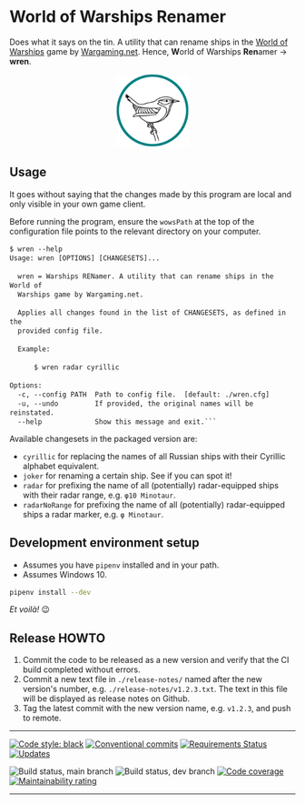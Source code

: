 # World of Warships Renamer

Does what it says on the tin. A utility that can rename ships in the [World of Warships] game by
[Wargaming.net]. Hence, **W**orld of Warships **Ren**amer &rarr; **wren**.

<p align="center">
  <img src="img/wren-logo.png" width="128px"/>
</p>

## Usage

It goes without saying that the changes made by this program are local and only visible in your
own game client.

Before running the program, ensure the `wowsPath` at the top of the configuration file points to
the relevant directory on your computer.

```text
$ wren --help
Usage: wren [OPTIONS] [CHANGESETS]...

  wren = Warships RENamer. A utility that can rename ships in the World of
  Warships game by Wargaming.net.

  Applies all changes found in the list of CHANGESETS, as defined in the
  provided config file.

  Example:

      $ wren radar cyrillic

Options:
  -c, --config PATH  Path to config file.  [default: ./wren.cfg]
  -u, --undo         If provided, the original names will be reinstated.
  --help             Show this message and exit.```
```

Available changesets in the packaged version are:

* `cyrillic` for replacing the names of all Russian ships with their Cyrillic alphabet equivalent.
* `joker` for renaming a certain ship. See if you can spot it!
* `radar` for prefixing the name of all (potentially) radar-equipped ships with their radar range,
  e.g. `φ10 Minotaur`.
* `radarNoRange` for prefixing the name of all (potentially) radar-equipped ships a radar marker,
  e.g. `φ Minotaur`.

## Development environment setup

* Assumes you have `pipenv` installed and in your path.
* Assumes Windows 10.

```bash
pipenv install --dev
```

*Et voilà!* 😉

## Release HOWTO

1. Commit the code to be released as a new version and verify that the CI build
   completed without errors.
1. Commit a new text file in `./release-notes/` named after the new version's number,
   e.g. `./release-notes/v1.2.3.txt`. The text in this file will be displayed as
   release notes on Github.
1. Tag the latest commit with the new version name, e.g. `v1.2.3`, and push to remote.

---

[![Code style: black][black-badge-img]][black-badge-href]
[![Conventional commits][conventional-commits-badge-img]][conventional-commits-badge-href]
[![Requirements Status][requirements-badge-img]][requirements-badge-href]
[![Updates][pyup-badge-img]][pyup-badge-href]

![Build status, main branch][github-actions-main-badge-img]
![Build status, dev branch][github-actions-dev-badge-img]
[![Code coverage][codecov-badge-img]][codecov-badge-href]
[![Maintainability rating][sonarcloud-badge-img]][sonarcloud-badge-href]

---

[black-badge-href]: https://github.com/psf/black
[black-badge-img]: https://img.shields.io/badge/code%20style-black-000000.svg
[codecov-badge-href]: https://codecov.io/gh/kthy/wren
[codecov-badge-img]: https://codecov.io/gh/kthy/wren/branch/main/graph/badge.svg
[conventional-commits-badge-href]: https://www.conventionalcommits.org/en/v1.0.0/
[conventional-commits-badge-img]: https://img.shields.io/badge/conventional%20commits-1.0.0-blue.svg
[github-actions-dev-badge-img]: https://github.com/kthy/wren/workflows/build-dev/badge.svg
[github-actions-main-badge-img]: https://github.com/kthy/wren/workflows/build-main/badge.svg
[pyup-badge-href]: https://pyup.io/repos/github/kthy/wren/
[pyup-badge-img]: https://pyup.io/repos/github/kthy/wren/shield.svg
[requirements-badge-href]: https://requires.io/github/kthy/wren/requirements/?branch=main
[requirements-badge-img]: https://requires.io/github/kthy/wren/requirements.svg?branch=main
[sonarcloud-badge-href]: https://sonarcloud.io/dashboard?id=kthy_wren
[sonarcloud-badge-img]: https://sonarcloud.io/api/project_badges/measure?project=kthy_wren&metric=sqale_rating
[Wargaming.net]: https://wargaming.com/
[World of Warships]: https://worldofwarships.eu/
